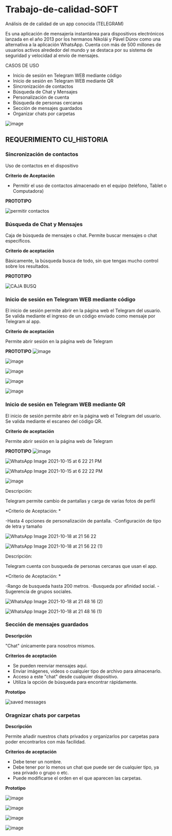 # Trabajo-de-calidad-SOFT
Análisis de de calidad de un app conocida (TELEGRAM)

Es una aplicación de mensajería instantánea para dispositivos electrónicos lanzada en el año 2013 por los hermanos Nikolái y Pável Dúrov como una alternativa a la aplicación WhatsApp.  Cuenta con más de 500 millones de usuarios activos alrededor del mundo y se destaca por su sistema de seguridad y velocidad al envío de mensajes.


CASOS DE USO 
- Inicio de sesión en Telegram WEB mediante código
- Inicio de sesión en Telegram WEB mediante QR
- Sincronización de contactos
- Búsqueda de Chat y Mensajes 
- Personalización de cuenta
- Búsqueda de personas cercanas
- Sección de mensajes guardados
- Organizar chats por carpetas

![image](https://user-images.githubusercontent.com/82691924/142692316-4d8055c1-974d-464c-a901-0be71b278881.png)




<h2>REQUERIMIENTO CU_HISTORIA </h2>
<h3> Sincronización de contactos </h3>
Uso de contactos en el dispositivo

**Criterio de Aceptación**
- Permitir el uso de contactos almacenado en el equipo (teléfono, Tablet o Computadora) 

**PROTOTIPO**

![permitir contactos](https://user-images.githubusercontent.com/43693159/137547822-d4c10525-47f8-488a-bbae-1352db18e1d5.jpg)


<h3> Búsqueda de Chat y Mensajes </h3>
Caja de búsqueda de mensajes o chat. Permite buscar mensajes o chat específicos. 

**Criterio de aceptación**

Básicamente, la búsqueda busca de todo, sin que tengas mucho control sobre los resultados.

**PROTOTIPO**

![CAJA BUSQ](https://user-images.githubusercontent.com/43693159/137548591-21ab8f9e-5ace-4d1b-a71a-fdbf27b58140.jpg)
 

<h3> Inicio de sesión en Telegram WEB mediante código </h3>
El inicio de sesión permite abrir en la página web el Telegram del usuario. Se valida mediante el ingreso de un código enviado como mensaje por Telegram al app.

**Criterio de aceptación**

Permite abrir sesión en la página web de Telegram

**PROTOTIPO**
![image](https://user-images.githubusercontent.com/61852890/137427712-94eff05b-1b72-49e8-9a9c-80ffc7024a5d.png)


![image](https://user-images.githubusercontent.com/61852890/137427655-ab6c13f2-0dff-4fb5-9dfc-6cebb9fadf20.png)


![image](https://user-images.githubusercontent.com/61852890/137426853-e988bbce-a4e2-4ba7-9884-6795cbfc45b9.png)

![image](https://user-images.githubusercontent.com/61852890/137427800-d6484210-620d-478f-b86a-81819084ef98.png)

![image](https://user-images.githubusercontent.com/61852890/137427840-1b835e28-f792-45eb-ae02-3940b789f3da.png)


<h3> Inicio de sesión en Telegram WEB mediante QR </h3>
El inicio de sesión permite abrir en la página web el Telegram del usuario. Se valida mediante el escaneo del código QR.

**Criterio de aceptación**

Permite abrir sesión en la página web de Telegram

**PROTOTIPO**
![image](https://user-images.githubusercontent.com/61852890/137563241-92ce0222-ef21-4afa-96fa-9d607647f102.png)

![WhatsApp Image 2021-10-15 at 6 22 21 PM](https://user-images.githubusercontent.com/61852890/137564004-d8639508-a3a9-4cf2-a2b8-0f4fad377c47.jpeg)

![WhatsApp Image 2021-10-15 at 6 22 22 PM](https://user-images.githubusercontent.com/61852890/137564011-59e800d9-ee5c-4810-bac3-898466244d68.jpeg)

![image](https://user-images.githubusercontent.com/61852890/137564045-a8649e05-5ef2-480c-82a8-38e28553230b.png)

Descripción:

Telegram permite cambio de pantallas y carga de varias fotos de perfil

*Criterio de Aceptación: *

-Hasta 4 opciones de personalización de pantalla.
-Configuración de tipo de letra y tamaño

![WhatsApp Image 2021-10-18 at 21 56 22](https://user-images.githubusercontent.com/79767881/138015125-13377db9-f1d7-4574-a1b3-d9023db67b45.jpeg)

![WhatsApp Image 2021-10-18 at 21 56 22 (1)](https://user-images.githubusercontent.com/79767881/138015145-fdf74b36-4a63-4d19-99e5-8658b3fe09a2.jpeg)

Descripción:

Telegram cuenta con busqueda de personas cercanas que usan el app.

*Criterio de Aceptación: *

-Rango de busqueda hasta 200 metros.
-Busqueda por afinidad social.
-Sugerencia de grupos sociales.

![WhatsApp Image 2021-10-18 at 21 48 16 (2)](https://user-images.githubusercontent.com/79767881/138015174-c103dec8-c34f-4875-8b68-f6c2719badc0.jpeg)

![WhatsApp Image 2021-10-18 at 21 48 16 (1)](https://user-images.githubusercontent.com/79767881/138015198-e663dad3-6fde-4cac-b895-57a8d38d6aee.jpeg)

<h3> Sección de mensajes guardados </h3>

**Descripción**

"Chat" únicamente para nosotros mismos. 

**Criterios de aceptación**

- Se pueden reenviar mensajes aquí.
- Enviar imágenes, videos o cualquier tipo de archivo para almacenarlo.
- Acceso a este "chat" desde cualquier dispositivo.
- Utiliza la opción de búsqueda para encontrar rápidamente.

**Prototipo**

![saved messages](https://user-images.githubusercontent.com/82691924/142686354-b10b3d44-9812-4678-a84b-b0534b6abfb9.jpeg)

<h3> Oragnizar chats por carpetas </h3>

**Descripción**

Permite añadir nuestros chats privados y organizarlos por carpetas para poder encontrarlos con más facilidad.

**Criterios de aceptación**

- Debe tener un nombre.
- Debe tener por lo menos un chat que puede ser de cualquier tipo, ya sea privado o grupo o etc.
- Puede modificarse el orden en el que aparecen las carpetas.

**Prototipo**

![image](https://user-images.githubusercontent.com/82691924/142688443-5e965e0a-797d-4780-87d9-88511764b8e5.png)

![image](https://user-images.githubusercontent.com/82691924/142688518-3802fdf5-60af-4489-8766-5198c2123536.png)

![image](https://user-images.githubusercontent.com/82691924/142688646-3939c98d-ccb1-49ae-b301-67e2e6ca3b54.png)

![image](https://user-images.githubusercontent.com/82691924/142688706-38fb85f1-2b11-4f57-bb4d-83844e446fd9.png)

